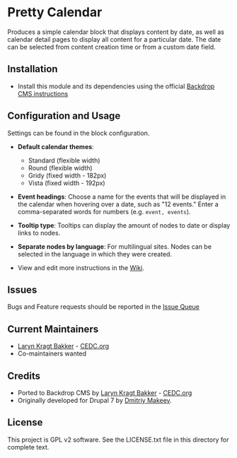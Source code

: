 # Pretty Calendar

Produces a simple calendar block that displays content by date, as well as
calendar detail pages to display all content for a particular date. The date
can be selected from content creation time or from a custom date field.

## Installation

 - Install this module and its dependencies using the official 
  [Backdrop CMS instructions](https://backdropcms.org/guide/modules)

## Configuration and Usage

Settings can be found in the block configuration.

  - **Default calendar themes**:
    - Standard (flexible width)
    - Round (flexible width)
    - Gridy (fixed width - 182px)
    - Vista (fixed width - 192px)

  - **Event headings**: Choose a name for the events that will be displayed in
    the calendar when hovering over a date, such as "12 events." Enter a
    comma-separated words for numbers (e.g. `event, events`).

  - **Tooltip type**: Tooltips can display the amount of nodes to date or
    display links to nodes.

  - **Separate nodes by language**: For multilingual sites. Nodes can be
    selected in the language in which they were created.
  
  - View and edit more instructions in the 
    [Wiki](https://github.com/backdrop-contrib/pretty_calendar/wiki).

## Issues

Bugs and Feature requests should be reported in the 
[Issue Queue](https://github.com/backdrop-contrib/pretty_calendar/issues)

## Current Maintainers

 - [Laryn Kragt Bakker](https://github.com/laryn) - [CEDC.org](https://cedc.org)
 - Co-maintainers wanted

## Credits

 - Ported to Backdrop CMS by [Laryn Kragt Bakker](https://github.com/laryn) - [CEDC.org](https://cedc.org)
 - Originally developed for Drupal 7 by [Dmitriy Makeev](https://www.drupal.org/user/1302446).

## License

This project is GPL v2 software. See the LICENSE.txt file in this directory for
complete text.

